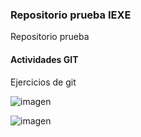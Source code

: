  ### Repositorio prueba IEXE 

Repositorio prueba 

#### Actividades GIT 

Ejercicios de git 


![imagen](https://user-images.githubusercontent.com/46507580/143784031-fcd14dfc-ceb6-4b91-baca-325179f17173.png)

![imagen](https://user-images.githubusercontent.com/46507580/143784153-a739a05d-5435-48f5-848a-1345177d38ac.png)
